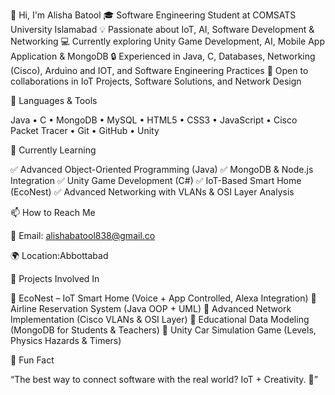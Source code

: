 👋 Hi, I'm Alisha Batool
🎓 Software Engineering Student at COMSATS University Islamabad
💡 Passionate about IoT, AI, Software Development & Networking
💻 Currently exploring Unity Game Development, AI, Mobile App Application & MongoDB
🔒 Experienced in Java, C, Databases, Networking (Cisco), Arduino and IOT, and Software Engineering Practices
🤝 Open to collaborations in IoT Projects, Software Solutions, and Network Design

🔧 Languages & Tools

Java • C • MongoDB • MySQL • HTML5 • CSS3 • JavaScript • Cisco Packet Tracer • Git • GitHub • Unity

🌱 Currently Learning

✅ Advanced Object-Oriented Programming (Java)
✅ MongoDB & Node.js Integration
✅ Unity Game Development (C#)
✅ IoT-Based Smart Home (EcoNest)
✅ Advanced Networking with VLANs & OSI Layer Analysis

📫 How to Reach Me

📧 Email: alishabatool838@gmail.co

🌍 Location:Abbottabad

🚀 Projects Involved In

🔹 EcoNest – IoT Smart Home (Voice + App Controlled, Alexa Integration)
🔹 Airline Reservation System (Java OOP + UML)
🔹 Advanced Network Implementation (Cisco VLANs & OSI Layer)
🔹 Educational Data Modeling (MongoDB for Students & Teachers)
🔹 Unity Car Simulation Game (Levels, Physics Hazards & Timers)

💬 Fun Fact

“The best way to connect software with the real world? IoT + Creativity. 🚀”
<!---
Alisha-Batool/Alisha-Batool is a ✨ special ✨ repository because its `README.md` (this file) appears on your GitHub profile.
You can click the Preview link to take a look at your changes.
--->
